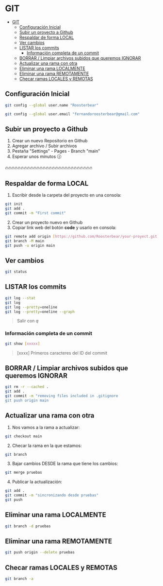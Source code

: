 # GIT

- [GIT](#git)
  - [Configuración Inicial](#configuración-inicial)
  - [Subir un proyecto a Github](#subir-un-proyecto-a-github)
  - [Respaldar de forma LOCAL](#respaldar-de-forma-local)
  - [Ver cambios](#ver-cambios)
  - [LISTAR los commits](#listar-los-commits)
    - [Información completa de un commit](#información-completa-de-un-commit)
  - [BORRAR / Limpiar archivos subidos que queremos IGNORAR](#borrar--limpiar-archivos-subidos-que-queremos-ignorar)
  - [Actualizar una rama con otra](#actualizar-una-rama-con-otra)
  - [Eliminar una rama LOCALMENTE](#eliminar-una-rama-localmente)
  - [Eliminar una rama REMOTAMENTE](#eliminar-una-rama-remotamente)
  - [Checar ramas LOCALES y REMOTAS](#checar-ramas-locales-y-remotas)


## Configuración Inicial

```bash
git config --global user.name "Roosterbear"

git config --global user.email "fernandoroosterbear@gmail.com"
```

## Subir un proyecto a Github

1. Crear un nuevo Repositorio en Github
2. Agregar archivo / Subir archivos
3. Pestaña "Settings" - Pages - Branch "main"
4. Esperar unos minutos 🕜  

🔥🔥🔥🔥🔥🔥🔥🔥🔥🔥🔥🔥🔥🔥🔥🔥🔥🔥🔥🔥🔥🔥🔥🔥🔥🔥🔥🔥 <br/>

## Respaldar de forma LOCAL

1. Escribir desde la carpeta del proyecto en una consola:

```bash
git init
git add .
git commit -m "First commit"
```
2. Crear un proyecto nuevo en Github
3. Copiar link web del botón __code__ y usarlo en consola:

```bash
git remote add origin [https://github.com/Roosterbear/your-proyect.git]
git branch -M main
git push -u origin main
```

## Ver cambios

```bash
git status
```
## LISTAR los commits

```bash
git log --stat
git log
git log --pretty=oneline
git log --pretty=oneline --graph
```
> Salir con _q_

### Información completa de un commit

```bash
git show [xxxxx]
```
> [xxxx] Primeros caracteres del ID del commit

## BORRAR / Limpiar archivos subidos que queremos IGNORAR

```bash
git rm -r --cached .
git add .
git commit -m "removing files included in .gitignore
git push origin main
```

## Actualizar una rama con otra

1. Nos vamos a la rama a actualizar:

```bash
git checkout main
```
2. Checar la rama en la que estamos:

```bash
git branch
```

3. Bajar cambios DESDE la rama que tiene los cambios:

```bash
git merge pruebas
```

4. Publicar la actualización:

```bash
git add .
git commit -m "sincronizando desde pruebas"
git push
```

## Eliminar una rama LOCALMENTE

```bash
git branch -d pruebas
```

## Eliminar una rama REMOTAMENTE

```bash
git push origin --delete pruebas
```

## Checar ramas LOCALES y REMOTAS

```bash
git branch -a
```

